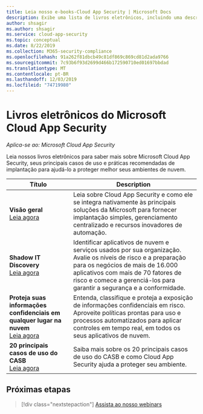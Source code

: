```yaml
---
title: Leia nosso e-books-Cloud App Security | Microsoft Docs
description: Exibe uma lista de livros eletrônicos, incluindo uma descrição.
author: shsagir
ms.author: shsagir
ms.service: cloud-app-security
ms.topic: conceptual
ms.date: 8/22/2019
ms.collection: M365-security-compliance
ms.openlocfilehash: 91a262f81dbcb49c81df869c869cd81d2ada9766
ms.sourcegitcommit: 7c93b6f93d2699d466b172590710ed01697bbdad
ms.translationtype: MT
ms.contentlocale: pt-BR
ms.lasthandoff: 12/03/2019
ms.locfileid: "74719980"
---
```

# <a name="microsoft-cloud-app-security-e-books"></a>Livros eletrônicos do Microsoft Cloud App Security

*Aplica-se ao: Microsoft Cloud App Security*

Leia nossos livros eletrônicos para saber mais sobre Microsoft Cloud App Security, seus principais casos de uso e práticas recomendadas de implantação para ajudá-lo a proteger melhor seus ambientes de nuvem.

| Título | Description |
| --- | --- |
| **Visão geral**<br />[Leia agora](https://go.microsoft.com/fwlink/p/?linkid=2079728) | Leia sobre Cloud App Security e como ele se integra nativamente às principais soluções da Microsoft para fornecer implantação simples, gerenciamento centralizado e recursos inovadores de automação. |
| **Shadow IT Discovery**<br />[Leia agora](https://go.microsoft.com/fwlink/p/?linkid=2079805) | Identificar aplicativos de nuvem e serviços usados por sua organização. Avalie os níveis de risco e a preparação para os negócios de mais de 16.000 aplicativos com mais de 70 fatores de risco e comece a gerenciá-los para garantir a segurança e a conformidade. |
| **Proteja suas informações confidenciais em qualquer lugar na nuvem**<br />[Leia agora](https://go.microsoft.com/fwlink/p/?linkid=2079808) | Entenda, classifique e proteja a exposição de informações confidenciais em risco. Aproveite políticas prontas para uso e processos automatizados para aplicar controles em tempo real, em todos os seus aplicativos de nuvem. |
| **20 principais casos de uso do CASB**<br />[Leia agora](https://go.microsoft.com/fwlink/p/?linkid=2099428) | Saiba mais sobre os 20 principais casos de uso do CASB e como Cloud App Security ajuda a proteger seu ambiente. |

## <a name="next-steps"></a>Próximas etapas

> [!div class="nextstepaction"]
> [Assista ao nosso webinars](webinars.md)

